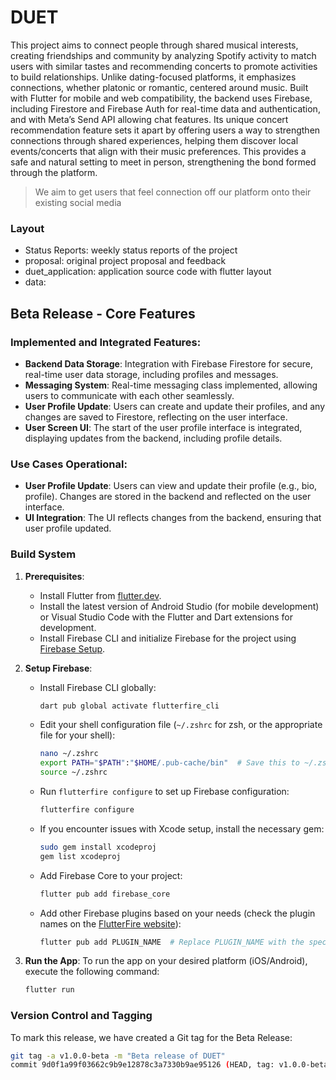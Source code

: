 # DUET
This project aims to connect people through shared musical interests, creating friendships and community by analyzing Spotify activity to match users with similar tastes and recommending concerts to promote activities to build relationships. Unlike dating-focused platforms, it emphasizes connections, whether platonic or romantic, centered around music. Built with Flutter for mobile and web compatibility, the backend uses Firebase, including Firestore and Firebase Auth for real-time data and authentication, and with Meta’s Send API allowing chat features. Its unique concert recommendation feature sets it apart by offering users a way to strengthen connections through shared experiences, helping them discover local events/concerts that align with their music preferences. This provides a safe and natural setting to meet in person, strengthening the bond formed through the platform.

> We aim to get users that feel connection off our platform onto their existing social media

### Layout
* Status Reports: weekly status reports of the project
* proposal: original project proposal and feedback
* duet_application: application source code with flutter layout
* data:

## Beta Release - Core Features

### **Implemented and Integrated Features**:

- **Backend Data Storage**: Integration with Firebase Firestore for secure, real-time user data storage, including profiles and messages.
- **Messaging System**: Real-time messaging class implemented, allowing users to communicate with each other seamlessly.
- **User Profile Update**: Users can create and update their profiles, and any changes are saved to Firestore, reflecting on the user interface.
- **User Screen UI**: The start of the user profile interface is integrated, displaying updates from the backend, including profile details.
  
### **Use Cases Operational**:

- **User Profile Update**: Users can view and update their profile (e.g., bio, profile). Changes are stored in the backend and reflected on the user interface.
- **UI Integration**: The UI reflects changes from the backend, ensuring that user profile updated.

### **Build System**

1. **Prerequisites**:
   - Install Flutter from [flutter.dev](https://flutter.dev/docs/get-started/install).
   - Install the latest version of Android Studio (for mobile development) or Visual Studio Code with the Flutter and Dart extensions for development.
   - Install Firebase CLI and initialize Firebase for the project using [Firebase Setup](https://firebase.google.com/docs/flutter/setup).

2. **Setup Firebase**:

   - Install Firebase CLI globally:
     ```bash
     dart pub global activate flutterfire_cli
     ```

   - Edit your shell configuration file (`~/.zshrc` for zsh, or the appropriate file for your shell):
     ```bash
     nano ~/.zshrc
     export PATH="$PATH":"$HOME/.pub-cache/bin"  # Save this to ~/.zshrc or the relevant shell config file
     source ~/.zshrc
     ```

   - Run `flutterfire configure` to set up Firebase configuration:
     ```bash
     flutterfire configure
     ```

   - If you encounter issues with Xcode setup, install the necessary gem:
     ```bash
     sudo gem install xcodeproj
     gem list xcodeproj
     ```

   - Add Firebase Core to your project:
     ```bash
     flutter pub add firebase_core
     ```

   - Add other Firebase plugins based on your needs (check the plugin names on the [FlutterFire website](https://firebase.flutter.dev/docs/overview)):
     ```bash
     flutter pub add PLUGIN_NAME  # Replace PLUGIN_NAME with the specific plugin you need
     ```

3. **Run the App**:
   To run the app on your desired platform (iOS/Android), execute the following command:
   ```bash
   flutter run

### **Version Control and Tagging**

To mark this release, we have created a Git tag for the Beta Release:

```bash
git tag -a v1.0.0-beta -m "Beta release of DUET"
commit 9d0f1a99f03662c9b9e12878c3a7330b9ae95126 (HEAD, tag: v1.0.0-beta, origin/main, origin/HEAD, main)